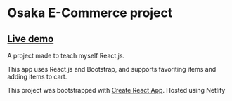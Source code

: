 # Osaka E-Commerce project
## <a href="https://main--osaka-react.netlify.app/">Live demo</a>

A project made to teach myself React.js.

This app uses React.js and Bootstrap, and supports favoriting items and adding items to cart.

This project was bootstrapped with [Create React App](https://github.com/facebook/create-react-app).
Hosted using Netlify
